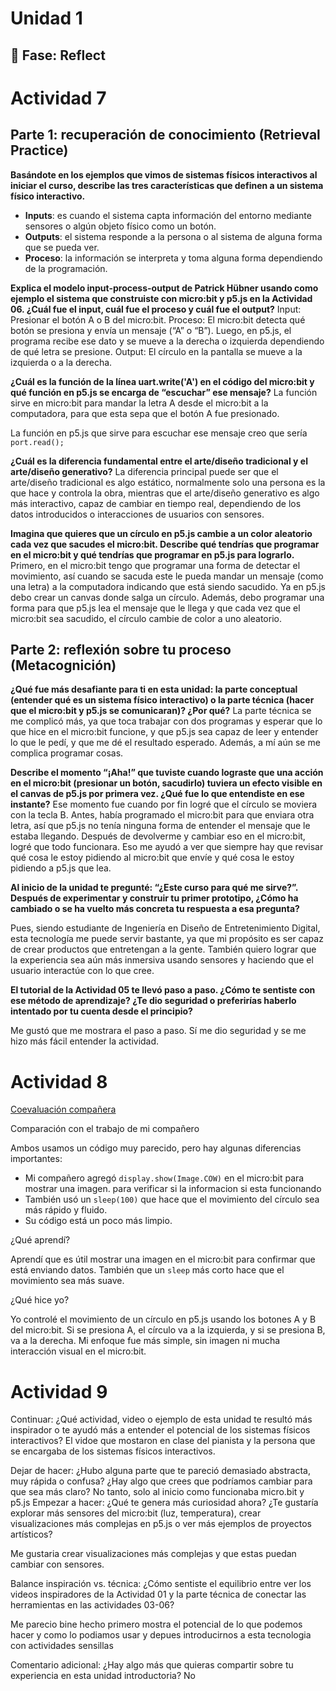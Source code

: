 # Unidad 1

## 🤔 Fase: Reflect
# Actividad 7
## Parte 1: recuperación de conocimiento (Retrieval Practice)

**Basándote en los ejemplos que vimos de sistemas físicos interactivos al iniciar el curso, describe las tres características que definen a un sistema físico interactivo.**
- **Inputs**: es cuando el sistema capta información del entorno mediante sensores o algún objeto físico como un botón.
- **Outputs**: el sistema responde a la persona o al sistema de alguna forma que se pueda ver.
- **Proceso**: la información se interpreta y toma alguna forma dependiendo de la programación.

**Explica el modelo input-process-output de Patrick Hübner usando como ejemplo el sistema que construiste con micro:bit y p5.js en la Actividad 06. ¿Cuál fue el input, cuál fue el proceso y cuál fue el output?**
Input: Presionar el botón A o B del micro:bit.
Proceso: El micro:bit detecta qué botón se presiona y envía un mensaje (“A” o “B”). Luego, en p5.js, el programa recibe ese dato y se mueve a la derecha o izquierda dependiendo de qué letra se presione.
Output: El círculo en la pantalla se mueve a la izquierda o a la derecha.

**¿Cuál es la función de la línea uart.write('A') en el código del micro:bit y qué función en p5.js se encarga de “escuchar” ese mensaje?**
La función sirve en micro:bit para mandar la letra A desde el micro:bit a la computadora, para que esta sepa que el botón A fue presionado.

La función en p5.js que sirve para escuchar ese mensaje creo que sería `port.read();`

**¿Cuál es la diferencia fundamental entre el arte/diseño tradicional y el arte/diseño generativo?**
La diferencia principal puede ser que el arte/diseño tradicional es algo estático, normalmente solo una persona es la que hace y controla la obra, mientras que el arte/diseño generativo es algo más interactivo, capaz de cambiar en tiempo real, dependiendo de los datos introducidos o interacciones de usuarios con sensores.

**Imagina que quieres que un círculo en p5.js cambie a un color aleatorio cada vez que sacudes el micro:bit. Describe qué tendrías que programar en el micro:bit y qué tendrías que programar en p5.js para lograrlo.**
Primero, en el micro:bit tengo que programar una forma de detectar el movimiento, así cuando se sacuda este le pueda mandar un mensaje (como una letra) a la computadora indicando que está siendo sacudido. Ya en p5.js debo crear un canvas donde salga un círculo. Además, debo programar una forma para que p5.js lea el mensaje que le llega y que cada vez que el micro:bit sea sacudido, el círculo cambie de color a uno aleatorio.

## Parte 2: reflexión sobre tu proceso (Metacognición)

**¿Qué fue más desafiante para ti en esta unidad: la parte conceptual (entender qué es un sistema físico interactivo) o la parte técnica (hacer que el micro:bit y p5.js se comunicaran)? ¿Por qué?**
La parte técnica se me complicó más, ya que toca trabajar con dos programas y esperar que lo que hice en el micro:bit funcione, y que p5.js sea capaz de leer y entender lo que le pedí, y que me dé el resultado esperado. Además, a mí aún se me complica programar cosas.


**Describe el momento “¡Aha!” que tuviste cuando lograste que una acción en el micro:bit (presionar un botón, sacudirlo) tuviera un efecto visible en el canvas de p5.js por primera vez. ¿Qué fue lo que entendiste en ese instante?**
Ese momento fue cuando por fin logré que el círculo se moviera con la tecla B. Antes, había programado el micro:bit para que enviara otra letra, así que p5.js no tenía ninguna forma de entender el mensaje que le estaba llegando. Después de devolverme y cambiar eso en el micro:bit, logré que todo funcionara. Eso me ayudó a ver que siempre hay que revisar qué cosa le estoy pidiendo al micro:bit que envíe y qué cosa le estoy pidiendo a p5.js que lea.

**Al inicio de la unidad te pregunté: “¿Este curso para qué me sirve?”. Después de experimentar y construir tu primer prototipo, ¿Cómo ha cambiado o se ha vuelto más concreta tu respuesta a esa pregunta?**

Pues, siendo estudiante de Ingeniería en Diseño de Entretenimiento Digital, esta tecnología me puede servir bastante, ya que mi propósito es ser capaz de crear productos que entretengan a la gente. También quiero lograr que la experiencia sea aún más inmersiva usando sensores y haciendo que el usuario interactúe con lo que cree.


**El tutorial de la Actividad 05 te llevó paso a paso. ¿Cómo te sentiste con ese método de aprendizaje? ¿Te dio seguridad o preferirías haberlo intentado por tu cuenta desde el principio?**

Me gustó que me mostrara el paso a paso. Sí me dio seguridad y se me hizo más fácil entender la actividad.

# Actividad 8  

[Coevaluación compañera](https://github.com/jfUPB/interactivos1-2025-20-VanDiosa/blob/unidad1/apply/unidad-1/apply.md)

Comparación con el trabajo de mi compañero

Ambos usamos un código muy parecido, pero hay algunas diferencias importantes:

- Mi compañero agregó `display.show(Image.COW)` en el micro:bit para mostrar una imagen. para verificar si la informacion si esta funcionando
- También usó un `sleep(100)` que hace que el movimiento del círculo sea más rápido y fluido.
- Su código está un poco más limpio.

¿Qué aprendí?

Aprendí que es útil mostrar una imagen en el micro:bit para confirmar que está enviando datos. También que un `sleep` más corto hace que el movimiento sea más suave.

¿Qué hice yo?

Yo controlé el movimiento de un círculo en p5.js usando los botones A y B del micro:bit. Si se presiona A, el círculo va a la izquierda, y si se presiona B, va a la derecha. Mi enfoque fue más simple, sin imagen ni mucha interacción visual en el micro:bit.

# Actividad 9

Continuar: ¿Qué actividad, video o ejemplo de esta unidad te resultó más inspirador o te ayudó más a entender el potencial de los sistemas físicos interactivos?
El vidoe que mostaron en clase del pianista y la persona que se encargaba de los sistemas físicos interactivos.

Dejar de hacer: ¿Hubo alguna parte que te pareció demasiado abstracta, muy rápida o confusa? ¿Hay algo que crees que podríamos cambiar para que sea más claro?
No tanto, solo al inicio como funcionaba micro.bit y p5.js
Empezar a hacer: ¿Qué te genera más curiosidad ahora? ¿Te gustaría explorar más sensores del micro:bit (luz, temperatura), crear visualizaciones más complejas en p5.js o ver más ejemplos de proyectos artísticos?

Me gustaria crear visualizaciones más complejas y que estas puedan cambiar con sensores.

Balance inspiración vs. técnica: ¿Cómo sentiste el equilibrio entre ver los videos inspiradores de la Actividad 01 y la parte técnica de conectar las herramientas en las actividades 03-06?

Me parecio bine hecho primero mostra el potencial de lo que podemos hacer y como lo podiamos usar y depues introducirnos a esta tecnologia con actividades sensillas 

Comentario adicional: ¿Hay algo más que quieras compartir sobre tu experiencia en esta unidad introductoria?
No
